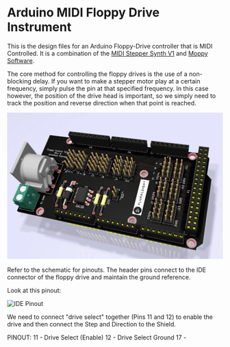 # Arduino MIDI Floppy Drive Instrument

This is the design files for an Arduino Floppy-Drive controller that is MIDI Controlled.
It is a combination of the [MIDI Stepper Synth V1](https://github.com/jzkmath/Arduino-MIDI-Stepper-Motor-Instrument) and [Moppy Software](https://github.com/SammyIAm/Moppy2).

The core method for controlling the floppy drives is the use of a non-blocking delay. If you want to make a stepper motor play at a certain frequency, simply pulse the pin at that specified frequency. In this case however, the position of the drive head is important, so we simply need to track the position and reverse direction when that point is reached.

![PCB Render](https://github.com/jzkmath/Arduino-MIDI-Floppy-Drive-Instrument/blob/master/KiCAD/Pluralsight_Floppy/Render.png)

Refer to the schematic for pinouts. The header pins connect to the IDE connector of the floppy drive and maintain the ground reference.

Look at this pinout:

![IDE Pinout](https://cdn.instructables.com/FA2/D1UA/H2MYK9RN/FA2D1UAH2MYK9RN.LARGE.jpg)

We need to connect "drive select" together (Pins 11 and 12) to enable the drive and then connect the Step and Direction to the Shield. 

PINOUT:
11 - Drive Select (Enable)
12 - Drive Select Ground
17 - 
